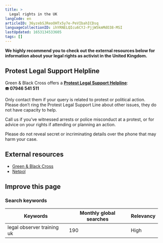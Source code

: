 ```yaml
---
title: >
  Legal rights in the UK
langCode: en
articleID: 36yzebSJReoOHTx5y7e-PeVIbahICDsq
languageCollectionID: ihYRNELQIcu6CYJ-PjjW5kmMdO38-MSI
lastUpdated: 1653134533605
tags: []
---
```


**We highly recommend you to check out the external resources below for information about your legal rights as activist in the United Kingdom.**

## **Protest Legal Support Helpline**

Green & Black Cross offers a [**Protest Legal Support Helpline**](https://greenandblackcross.org/contact/):  
**☎️ 07946 541 511**

Only contact them if your query is related to protest or political action. Please don’t ring the Protest Legal Support Line about other issues, they do not have capacity to help.

Call us if you’ve witnessed arrests or police misconduct at a protest, or for advice on your rights if attending or planning an action.

Please do not reveal secret or incriminating details over the phone that may harm your case.

## External resources

-   [Green & Black Cross](https://greenandblackcross.org/)
-   [Netpol](https://netpol.org/)

## Improve this page

### Search keywords

<div><table><thead><tr><th>Keywords</th><th>Monthly global searches</th><th>Relevancy</th></tr></thead><tbody><tr><td>legal observer training uk</td><td>190</td><td>High</td></tr></tbody></table></div>